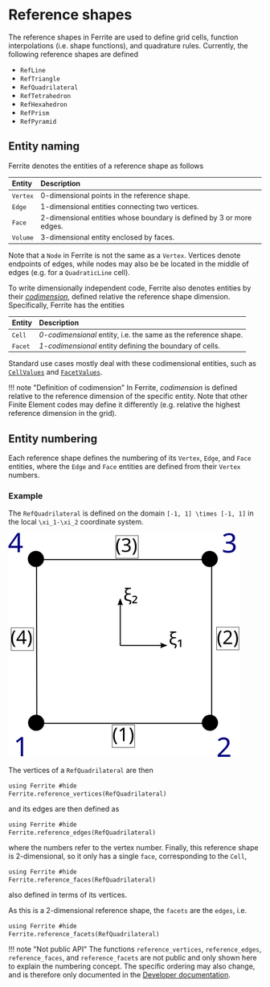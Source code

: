 # Reference shapes

The reference shapes in Ferrite are used to define grid cells,
function interpolations (i.e. shape functions), and quadrature rules.
Currently, the following reference shapes are defined

* `RefLine`
* `RefTriangle`
* `RefQuadrilateral`
* `RefTetrahedron`
* `RefHexahedron`
* `RefPrism`
* `RefPyramid`

## Entity naming
Ferrite denotes the entities of a reference shape as follows

| Entity   | Description |
| :------- | :---------- |
| `Vertex` | 0-dimensional points in the reference shape. |
| `Edge`   | 1-dimensional entities connecting two vertices. |
| `Face`   | 2-dimensional entities whose boundary is defined by 3 or more edges. |
| `Volume` | 3-dimensional entity enclosed by faces. |

Note that a `Node` in Ferrite is not the same as a `Vertex`.
Vertices denote endpoints of edges, while nodes may also be be located in the middle
of edges (e.g. for a `QuadraticLine` cell).

To write dimensionally independent code, Ferrite also denotes entities by their
[*codimension*](https://en.wikipedia.org/wiki/Codimension),
defined relative the reference shape dimension. Specifically, Ferrite has the entities

| Entity   | Description |
| :------- | :---------- |
| `Cell`   | *0-codimensional* entity, i.e. the same as the reference shape. |
| `Facet`  | *1-codimensional* entity defining the boundary of cells. |

Standard use cases mostly deal with these codimensional entities,
such as [`CellValues`](@ref) and [`FacetValues`](@ref).

!!! note "Definition of codimension"
    In Ferrite, *codimension* is defined relative to the reference dimension of the specific entity.
    Note that other Finite Element codes may define it differently
    (e.g. relative the highest reference dimension in the grid).

## Entity numbering
Each reference shape defines the numbering of its `Vertex`, `Edge`, and `Face` entities,
where the `Edge` and `Face` entities are defined from their `Vertex` numbers.

### Example
The `RefQuadrilateral` is defined on the domain ``[-1, 1] \times [-1, 1]``
in the local ``\xi_1-\xi_2`` coordinate system.

![local element](./assets/local_element.svg)

The vertices of a `RefQuadrilateral` are then
```@example
using Ferrite #hide
Ferrite.reference_vertices(RefQuadrilateral)
```
and its edges are then defined as
```@example
using Ferrite #hide
Ferrite.reference_edges(RefQuadrilateral)
```
where the numbers refer to the vertex number.
Finally, this reference shape is 2-dimensional, so it only has a single `face`,
corresponding to the `Cell`,
```@example
using Ferrite #hide
Ferrite.reference_faces(RefQuadrilateral)
```
also defined in terms of its vertices.

As this is a 2-dimensional reference shape, the `facets` are the `edges`, i.e.
```@example
using Ferrite #hide
Ferrite.reference_facets(RefQuadrilateral)
```

!!! note "Not public API"
    The functions `reference_vertices`, `reference_edges`, `reference_faces`, and `reference_facets`
    are not public and only shown here to explain the numbering concept.
    The specific ordering may also change, and is therefore only documented in the
    [Developer documentation](/devdocs/reference_cells/).
